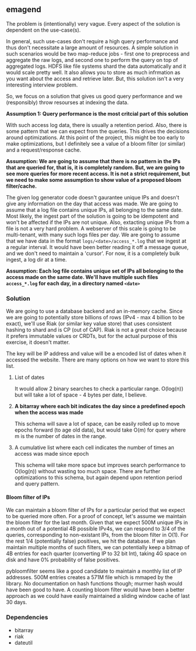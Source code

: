 emagend
--------

The problem is (intentionally) very vague. Every aspect of the solution is dependent on the use-case(s).

In general, such use-cases don't require a high query performance and thus don't necessitate a large amount of resources. A simple solution in such scenarios would be two map-reduce jobs - first one to preprocess and aggregate the raw logs, and second one to perform the query on top of aggregated logs. HDFS like file systems shard the data automatically and it would scale pretty well. It also allows you to store as much infrmation as you want about the access and retrieve later. But, this solution isn't a very interesting interview problem.

So, we focus on a solution that gives us good query performance and we (responsibly) throw resourses at indexing the data.

**Assumption 1: Query performance is the most critcial part of this solution**

With such access log data, there is usually a retention period. Also, there is some pattern that we can expect from the queries. This drives the decisions around optimizations. At this point of the project, this might be too early to make optimizations, but I definitely see a value of a bloom filter (or similar) and a request/response cache.

**Assumption: We are going to assume that there is no pattern in the IPs that are queried for, that is, it is completely random. But, we are going to see more queries for more recent access. It is not a strict requirement, but we need to make some assumption to show value of a proposed bloom filter/cache.**

The given log generator code doesn't gaurantee unique IPs and doesn't give any information on the day that access was made. We are going to assume that a log file contains unique IPs, all belonging to the same date. Most likely, the ingest part of the solution is going to be idempotent and won't be affected if the IPs are not unique. Also, extacting unique IPs from a file is not a very hard problem.
A webserver of this scale is going to be multi-tenant, with many such logs files per day. We are going to assume that we have data in the format `logs/<date>/access_*.log` that we ingest at a regular interval. It would have been better reading it off a message queue, and we don't need to maintain a 'cursor'. For now, it is a completely bulk ingest, a log dir at a time.

**Assumption: Each log file contains unique set of IPs all belonging to the access made on the same date. We'll have multiple such files `access_*.log` for each day, in a directory named `<date>`**

### Solution
We are going to use a database backend and an in-memory cache. Since we are going to potentially store billions of rows (IPv4 - max 4 billion to be exact), we'll use Riak (or similar key value store) that uses consistent hashing to shard and is CP (out of CAP). Riak is not a great choice because it prefers immutable values or CRDTs, but for the actual purpose of this exercise, it doesn't matter.

The key will be IP address and value will be a encoded list of dates when it accessed the website.
There are many options on how we want to store this list.

1. List of dates

    It would allow 2 binary searches to check a particular range. O(log(n)) but will take a lot of space - 4 bytes per date, I believe.
2. **A bitarray where each bit indicates the day since a predefined epoch when the access was made**

   This schema will save a lot of space, can be easily rolled up to move epochs forward (to age old data), but would take O(m) for query where m is the number of dates in the range.
3. A cumulative list where each cell indicates the number of times an access was made since epoch

    This schema will take more space but improves search performance to O(log(n)) without wasting too much space. There are further optimizations to this schema, but again depend upon retention period and query pattern.

#### Bloom filter of IPs
We can maintain a bloom filter of IPs for a particular period that we expect to be queried more often. For a proof of concept, let's assume we maintain the bloom filter for the last month. Given that we expect 500M unique IPs in a month out of a potential 4B possible IPv4s, we can respond to 3/4 of the queries, corresponding to non-existant IPs, from the bloom filter in O(1). For the rest 1/4 (potentially false) positives, we hit the database.
If we plan maintain multiple months of such filters, we can potentially keep a bitmap of 4B entries for each quarter (converting IP to 32 bit Int), taking 4G space on disk and have 0% probability of false positives.

pybloomfilter seems like a good candidate to maintain a monthly list of IP addresses. 500M entries creates a 571M file which is mmaped by the library. No documentation on hash functions though; murmer hash would have been good to have.
A counting bloom filter would have been a better approach as we could have easily maintained a sliding window cache of last 30 days.


### Dependencies
* bitarray
* riak
* dateutil
